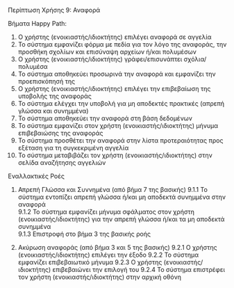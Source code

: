Περίπτωση Χρήσης 9: Αναφορά

Βήματα Happy Path:
1.  Ο χρήστης (ενοικιαστής/ιδιοκτήτης) επιλέγει αναφορά σε αγγελία
2.  Το σύστημα εμφανίζει φόρμα με πεδία για τον λόγο της αναφοράς, την προσθήκη σχολίων και επισύναψη αρχείων ή/και πολυμέσων
3.  Ο χρήστης (ενοικιαστής/ιδιοκτήτης) γράφει/επισυνάπτει σχόλια/πολυμέσα
4.  Το σύστημα αποθηκεύει προσωρινά την αναφορά και εμφανίζει την προεπισκόπησή της     
5.  Ο χρήστης (ενοικιαστής/ιδιοκτήτης) επιλέγει την επιβεβαίωση της υποβολής της αναφοράς
6.  Το σύστημα ελέγχει την υποβολή για μη αποδεκτές πρακτικές (απρεπή γλώσσα και συνημμένα)
7.  Το σύστημα αποθηκεύει την αναφορά στη βάση δεδομένων
8.  Το σύστημα εμφανίζει στον χρήστη (ενοικιαστής/ιδιοκτήτης) μήνυμα επιβεβαιώσης της αναφοράς 
9.  Το σύστημα προσθέτει την αναφορά στην λίστα προτεραιότητας προς εξέταση για τη συγκεκριμένη αγγελία
10. Το σύστημα μεταβιβάζει τον χρήστη (ενοικιαστής/ιδιοκτήτης) στην σελίδα αναζήτησης αγγελιών	  

Εναλλακτικές Ροές
1. Απρεπή Γλώσσα και Συννημένα (από βήμα 7 της βασικής)
9.1.1 Το σύστημα εντοπίζει απρεπή γλώσσα ή/και μη αποδεκτά συνημμένα στην αναφορά  
9.1.2 Το σύστημα εμφανίζει μήνυμα σφάλματος στον χρήστη (ενοικιαστής/ιδιοκτήτης) για την απρεπή γλώσσα ή/και τα μη αποδεκτά συνημμένα   
9.1.3 Επιστροφή στο βήμα 3 της βασικής ροής 

2. Ακύρωση αναφοράς (από βήμα 3 και 5 της βασικής)
9.2.1 Ο χρήστης (ενοικιαστής/ιδιοκτήτης) επιλέγει την έξοδο
9.2.2 Το σύστημα εμφανίζει επιβεβαιωτικό μήνυμα
9.2.3 Ο χρήστης (ενοικιαστής/ιδιοκτήτης) επιβεβαιώνει την επιλογή του
9.2.4 Το σύστημα επιστρέφει τον χρήστη (ενοικιαστής/ιδιοκτήτης) στην αρχική οθόνη
